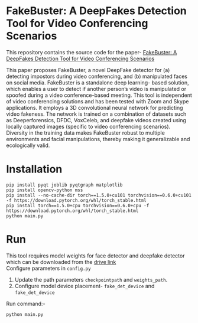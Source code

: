 # FakeBuster: A DeepFakes Detection Tool for Video Conferencing Scenarios

This repository contains the source code for the paper- [FakeBuster: A DeepFakes Detection Tool for Video Conferencing Scenarios](https://dl.acm.org/doi/10.1145/3397482.3450726)

This paper proposes FakeBuster, a novel DeepFake detector for (a) detecting impostors during video conferencing, and (b) manipulated faces on social media. FakeBuster is a standalone deep learning- based solution, which enables a user to detect if another person’s video is manipulated or spoofed during a video conference-based meeting. This tool is independent of video conferencing solutions and has been tested with Zoom and Skype applications. It employs a 3D convolutional neural network for predicting video fakeness. The network is trained on a combination of datasets such as Deeperforensics, DFDC, VoxCeleb, and deepfake videos created using locally captured images (specific to video conferencing scenarios). Diversity in the training data makes FakeBuster robust to multiple environments and facial manipulations, thereby making it generalizable and ecologically valid.


# Installation
```
pip install pyqt joblib pyqtgraph matplotlib
pip install opencv-python mss
pip install --no-cache-dir torch==1.5.0+cu101 torchvision==0.6.0+cu101 -f https://download.pytorch.org/whl/torch_stable.html
pip install torch==1.5.0+cpu torchvision==0.6.0+cpu -f https://download.pytorch.org/whl/torch_stable.html
python main.py
```
# Run
This tool requires model weights for face detector and deepfake detector which can be downloaded from the [drive link](https://drive.google.com/drive/folders/1Vej_l-g6wvwaaAcigxuf4l8-IHxNWk75?usp=sharing)  \
Configure parameters in `config.py`
1. Update the path parameters `checkpointpath` and `weights_path`.
2. Configure model device placement- `fake_det_device` and `fake_det_device`

Run command:-
```
python main.py
```
